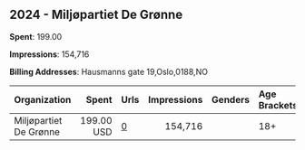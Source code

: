 ## 2024 - Miljøpartiet De Grønne 
**Spent**: 199.00

**Impressions**: 154,716

**Billing Addresses**: Hausmanns gate 19,Oslo,0188,NO

|Organization|Spent|Urls|Impressions|Genders|Age Brackets|Country Codes|
|:---|---:|:---|---:|:---|:---|:---|
|Miljøpartiet De Grønne|199.00 USD|[0](https://www.snap.com/political-ads/asset/e636df818023d5d5af9769a8f3c1363a1a480d75811d2c58c03827e1fda045c6?mediaType=mov)|154,716||18+|norway|
